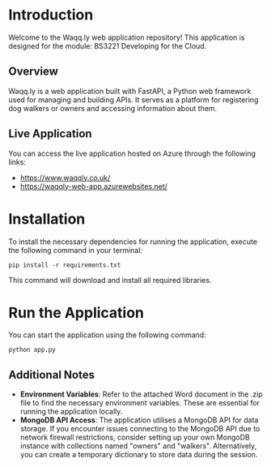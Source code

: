 # Introduction 
Welcome to the Waqq.ly web application repository! This application is designed for the module: BS3221 Developing for the Cloud.

## Overview
Waqq.ly is a web application built with FastAPI, a Python web framework used for managing and building APIs. It serves as a platform for registering dog walkers or owners and accessing information about them.

## Live Application

You can access the live application hosted on Azure through the following links:
- https://www.waqqly.co.uk/
- https://waqqly-web-app.azurewebsites.net/

# Installation
To install the necessary dependencies for running the application, execute the following command in your terminal:

`pip install -r requirements.txt`

This command will download and install all required libraries.

# Run the Application

You can start the application using the following command:

`python app.py`

## Additional Notes
- **Environment Variables**: Refer to the attached Word document in the .zip file to find the necessary environment variables. These are essential for running the application locally.
- **MongoDB API Access**: The application utilises a MongoDB API for data storage. If you encounter issues connecting to the MongoDB API due to network firewall restrictions, consider setting up your own MongoDB instance with collections named "owners" and "walkers". Alternatively, you can create a temporary dictionary to store data during the session.
